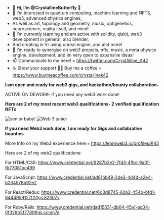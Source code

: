 - 🦋 **Hi, I’m @CrystallineButterfly** 🦋
- 👀 I’m interested in quantum computing, machine learning and NFTS, web3, advanced physics engines, 
- As well as art, topology and geometry, music, optigenetics, neuroscience, reality itself, and mind!  
- 🌱 I’m currently learning and am active with solidity, qiskit, web3 development in general, also blender, 
- And creating in Vr using unreal engine, and alot more!  
- 💞️ I’m ready to synergise on web3 projects, nfts, music, a meta physics engine, development, and im very open to expansive ideas!
- 📫 Communicate to me here! = https://twitter.com/CrystAlline_K42
- ☕️ Show your support 🙏🏼 Buy me a coffee = https://www.buymeacoffee.com/crystallinek42


**I am open and ready for web3 gigs, and hackathon/bounty collaboration-**

ACTIVE ON DEWORK- If you need any web3 work done!

**Here are 2 of my most recent web3 qualifications- 2 verified qualification NFTs** 

![senior baby!](https://user-images.githubusercontent.com/95975209/179993678-e29be25a-9264-4ff7-8feb-002b55cf4a22.jpg)
![Web 3 junior](https://user-images.githubusercontent.com/95975209/179016747-b7557326-2d06-4e01-9fff-0bcccec0eac4.jpg)

**If you need Web3 work done, I am ready for Gigs and collabrative bounties** 

More Info on my Web3 experience here = https://learnweb3.io/profiles/K42

Here are 2 of my web2 qualifications: 

For HTML/CSS: https://www.credential.net/9287b2e2-7fd3-4fbc-9a0f-fb77081bc499

For JavaScript:  https://www.credential.net/ad61bb49-2de3-4d4d-a2e4-b234578b92e2

For React/Redux: https://www.credential.net/6d3d8745-60a2-454b-bfd1-8444959127f2#gs.82307v

For Ruby/Rails: https://www.credential.net/dad15651-db04-45a1-ac04-0f328b5f7780#gs.ccnm7e

<!---
CrystallineButterfly/WELCOME TO MANY WAVES! 

I am an adjacent creator; 4 progressive waves 2 expansive waves 4 all 2 enjoy! 

LETS CREATE THE BEST REALITIES WE CAN 4 ALL LIFE, ALL BEINGS, AND MORE = 2 THE BEST REALITY FOR LIFE!!

--->
